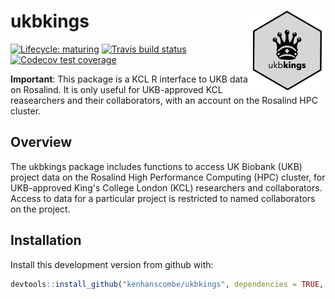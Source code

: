 ukbkings <img src='man/figures/logo.png' align="right" alt = "" width="123.5" />
===

<!-- badges: start -->
[![Lifecycle: maturing](https://img.shields.io/badge/lifecycle-maturing-blue.svg)](https://www.tidyverse.org/lifecycle/#maturing)
[![Travis build status](https://travis-ci.org/kenhanscombe/ukbkings.svg?branch=master)](https://travis-ci.org/kenhanscombe/ukbkings)
[![Codecov test coverage](https://codecov.io/gh/kenhanscombe/ukbkings/branch/master/graph/badge.svg)](https://codecov.io/gh/kenhanscombe/ukbkings?branch=master)
<!-- badges: end -->

**Important**: This package is a KCL R interface to UKB data on Rosalind. It is only useful for UKB-approved KCL reasearchers and their collaborators, with an account on the Rosalind HPC cluster.

## Overview

The ukbkings package includes functions to access UK Biobank (UKB) project data on the Rosalind High Performance Computing (HPC) cluster, for UKB-approved King's College London (KCL) researchers and collaborators. Access to data for a particular project is restricted to named collaborators on the project.

## Installation

Install this development version from github with:

``` r
devtools::install_github("kenhanscombe/ukbkings", dependencies = TRUE, force = TRUE)
```
